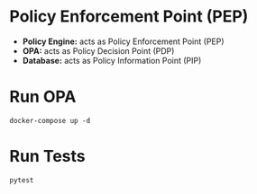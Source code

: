 # Policy Enforcement Point (PEP)

- **Policy Engine:** acts as Policy Enforcement Point (PEP)
- **OPA:** acts as Policy Decision Point (PDP)
- **Database:** acts as Policy Information Point (PIP)

# Run OPA

```shell
docker-compose up -d
```

# Run Tests

```shell
pytest
```